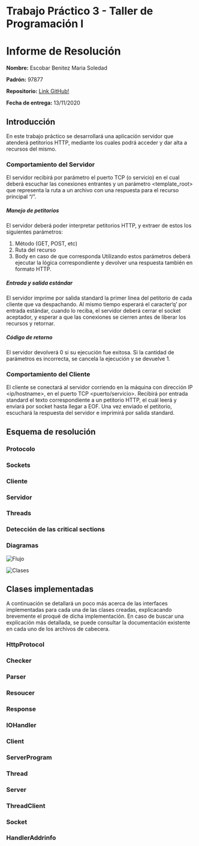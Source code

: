# Trabajo Práctico 3 - Taller de Programación I
# Informe de Resolución


**Nombre:**  Escobar Benitez Maria Soledad

**Padrón:**  97877

**Repositorio:** [Link GitHub!](https://github.com/EscobarMariaSol/TP3-Taller-de-Programacion)

**Fecha de entrega:** 13/11/2020


## Introducción

En este trabajo práctico se desarrollará una aplicación servidor que atenderá 
petitorios HTTP, mediante los cuales podrá acceder y dar alta a recursos del 
mismo.

### Comportamiento del Servidor

El servidor recibirá por parámetro el puerto TCP (o servicio) en el cual deberá
 escuchar las conexiones entrantes y un parámetro ​ <template_root>  que​ 
representa la ruta a un archivo con una respuesta para el recurso principal “/”.

##### Manejo de petitorios
El servidor deberá poder interpretar petitorios HTTP, y extraer de estos los
siguientes parámetros:
1. Método (GET, POST, etc)
2. Ruta del recurso
3. Body en caso de que corresponda
Utilizando estos parámetros deberá ejecutar la lógica correspondiente y 
devolver una respuesta también en formato HTTP.

##### Entrada y salida estándar
El servidor imprime por salida standard la primer linea del petitorio de 
cada cliente que va despachando. Al mismo tiempo esperará el caracter ​ ‘q’​ 
por entrada estándar, cuando lo reciba, el servidor deberá cerrar el socket 
aceptador, y esperar a que las conexiones se cierren antes de liberar los 
recursos y retornar.

##### Código de retorno
El servidor devolverá 0 si su ejecución fue exitosa. Si la cantidad de 
parámetros es incorrecta, se cancela la ejecución y se devuelve 1.

### Comportamiento del Cliente

El cliente se conectará al servidor corriendo en la máquina con dirección 
IP ​ <ip/hostname>​, en el puerto TCP ​ <puerto/servicio>​. 
Recibirá por entrada standard el texto correspondiente a un petitorio HTTP, el 
cuál leerá y enviará por socket hasta llegar a EOF. Una vez enviado el 
petitorio, escuchará la respuesta del servidor e imprimirá por salida standard.


## Esquema de resolución


### Protocolo



### Sockets



### Cliente


### Servidor



### Threads




### Detección de las critical sections


### Diagramas

![Flujo](https://github.com/EscobarMariaSol/TP2-Taller-de-Programacion/blob/main/img/TP3-Flujo.png)



![Clases](https://github.com/EscobarMariaSol/TP2-Taller-de-Programacion/blob/main/img/TP3-Clases.png)


## Clases implementadas

A continuación se detallará un poco más acerca de las interfaces implementadas 
para cada una de las clases creadas, explicacando brevemente el proqué de dicha 
implementación.
En caso de buscar una explicación más detallada, se puede consultar la 
documentación existente en cada uno de los archivos de cabecera.

### HttpProtocol

### Checker

### Parser

### Resoucer

### Response

### IOHandler

### Client

### ServerProgram

### Thread

### Server

### ThreadClient

### Socket

### HandlerAddrinfo

